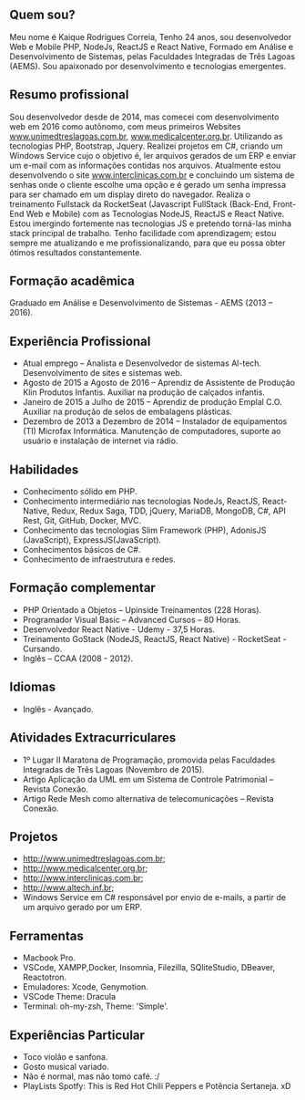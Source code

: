 ## Quem sou?

Meu nome é Kaique Rodrigues Correia, Tenho 24 anos, sou desenvolvedor Web e Mobile PHP, NodeJs, ReactJS e React Native, Formado em Análise e Desenvolvimento de Sistemas, pelas Faculdades Integradas de Três Lagoas (AEMS). Sou apaixonado por desenvolvimento e tecnologias emergentes.

## Resumo profissional

Sou desenvolvedor desde de 2014, mas comecei com desenvolvimento web em 2016 como autônomo, com meus primeiros Websites www.unimedtreslagoas.com.br, www.medicalcenter.org.br. Utilizando as tecnologias PHP, Bootstrap, Jquery. Realizei projetos em C#, criando um Windows Service cujo o objetivo é, ler arquivos gerados de um ERP e enviar um e-mail com as informações contidas nos arquivos. Atualmente estou desenvolvendo o site www.interclinicas.com.br e concluindo um sistema de senhas onde o cliente escolhe uma opção e é gerado um senha impressa para ser chamado em um display direto do navegador. Realiza o treinamento Fullstack da RocketSeat (Javascript FullStack (Back-End, Front-End Web e Mobile) com as Tecnologias NodeJS, ReactJS e React Native. Estou imergindo fortemente nas tecnologias JS e pretendo torná-las minha stack principal de trabalho. Tenho facilidade com aprendizagem; estou sempre me atualizando e me profissionalizando, para que eu possa obter ótimos resultados constantemente.

## Formação acadêmica

Graduado em Análise e Desenvolvimento de Sistemas - AEMS (2013 – 2016).

## Experiência Profissional

* Atual emprego – Analista e Desenvolvedor de sistemas Al-tech. Desenvolvimento de sites e sistemas web.
* Agosto de 2015 a Agosto de 2016 – Aprendiz de Assistente de Produção Klin Produtos Infantis. Auxiliar na produção de calçados infantis.
* Janeiro de 2015 a Julho de 2015 – Aprendiz de produção Emplal C.O. Auxiliar na produção de selos de embalagens plásticas.
* Dezembro de 2013 a Dezembro de 2014 – Instalador de equipamentos (TI) Microfax Informática. Manutenção de computadores, suporte ao usuário e instalação de internet via rádio.

## Habilidades

* Conhecimento sólido em PHP.
* Conhecimento intermediário nas tecnologias NodeJs, ReactJS, React-Native, Redux, Redux Saga, TDD, jQuery, MariaDB, MongoDB, C#, API Rest, Git, GitHub, Docker, MVC.
* Conhecimento das tecnologias Slim Framework (PHP), AdonisJS (JavaScript), ExpressJS(JavaScript). 
* Conhecimentos básicos de C#.
* Conhecimento de infraestrutura e redes.

## Formação complementar

* PHP Orientado a Objetos – Upinside Treinamentos (228 Horas).
* Programador Visual Basic – Advanced Cursos – 80 Horas.
* Desenvolvedor React Native - Udemy - 37,5 Horas.
* Treinamento GoStack (NodeJS, ReactJS, React Native) - RocketSeat - Cursando.
* Inglês – CCAA (2008 - 2012).

## Idiomas

* Inglês - Avançado.

## Atividades Extracurriculares

* 1º Lugar II Maratona de Programação, promovida pelas Faculdades Integradas de Três Lagoas (Novembro de 2015).
* Artigo Aplicação da UML em um Sistema de Controle Patrimonial – Revista Conexão.
* Artigo Rede Mesh como alternativa de telecomunicações – Revista Conexão.

## Projetos

* http://www.unimedtreslagoas.com.br; 
* http://www.medicalcenter.org.br; 
* http://www.interclinicas.com.br;
* http://www.altech.inf.br;
* Windows Service em C# responsável por envio de e-mails, a partir de um arquivo gerado por um ERP.

## Ferramentas

* Macbook Pro.
* VSCode, XAMPP,Docker, Insomnia, Filezilla, SQliteStudio, DBeaver, Reactotron.
* Emuladores: Xcode, Genymotion.
* VSCode Theme: Dracula
* Terminal: oh-my-zsh, Theme: 'Simple'.

## Experiências Particular

* Toco violão e sanfona.
* Gosto musical variado.
* Não é normal, mas não tomo café. :/
* PlayLists Spotfy: This is Red Hot Chili Peppers e Potência Sertaneja. xD





